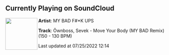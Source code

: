 ## Currently Playing on SoundCloud

[<img align="left" width="100" src="https://i1.sndcdn.com/artworks-1XhBsnLYiDTgzXzt-9xZyAw-t500x500.jpg">](https://soundcloud.com/mybadfuckups/ownboss-sevek-move-your-body-my-bad-remix-150-130-bpm)

**Artist**: MY BAD F#*K UPS 

**Track**: Öwnboss, Sevek - Move Your Body (MY BAD Remix) (150 - 130 BPM)

Last updated at 07/25/2022 12:14
